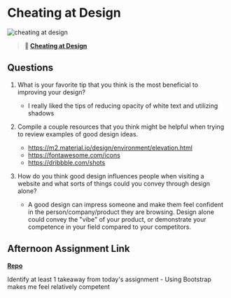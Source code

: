 # Cheating at Design

![cheating at design](https://bcw.blob.core.windows.net/public/img/courses/5247609446691139)

> **📖 [Cheating at Design](https://codeworksacademy.com/fs-student-guide/resources/wk1/04-Cheating-at-Design)**

## Questions

1. What is your favorite tip that you think is the most beneficial to improving your design?
    - I really liked the tips of reducing opacity of white text and utilizing shadows

2. Compile a couple resources that you think might be helpful when trying to review examples of good design ideas.
    - https://m2.material.io/design/environment/elevation.html
    - https://fontawesome.com/icons
    - https://dribbble.com/shots

3. How do you think good design influences people when visiting a website and what sorts of things could you convey through design alone?
    - A good design can impress someone and make them feel confident in the person/company/product they are browsing. Design alone could convey the "vibe" of your product, or demonstrate your competence in your field compared to your competitors.

## Afternoon Assignment Link

**[Repo](https://github.com/dustinbates/clone-site)**

Identify at least 1 takeaway from today's assignment
    - Using Bootstrap makes me feel relatively competent 